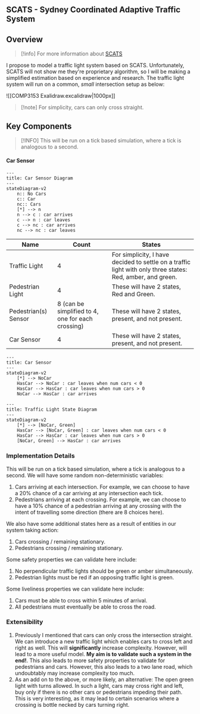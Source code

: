 ## SCATS - Sydney Coordinated Adaptive Traffic System

## Overview

> [!info] For more information about [SCATS](https://en.wikipedia.org/wiki/Sydney_Coordinated_Adaptive_Traffic_System)

I propose to model a traffic light system based on SCATS. Unfortunately, SCATS will not show me they're proprietary algorithm, so I will be making a simplified estimation based on experience and research. The traffic light system will run on a common, *small* intersection setup as below:

![[COMP3153 Exalidraw.excalidraw|1000px]]
> [!note] For simplicity, cars can only cross straight.

## Key Components

> [!INFO] This will be run on a tick based simulation, where a tick is analogous to a second.

#### Car Sensor
```mermaid
---
title: Car Sensor Diagram
---
stateDiagram-v2
	n:: No Cars
	c:: Car
	nc:: Cars
	[*] --> n
	n --> c : car arrives
	c --> n : car leaves
	c --> nc : car arrives
	nc --> nc : car leaves
```

| Name                 | Count                                             | States                                                                                                     |
| -------------------- | ------------------------------------------------- | ---------------------------------------------------------------------------------------------------------- |
| Traffic Light        | 4                                                 | For simplicity, I have decided to settle on a traffic light with only three states: Red, amber, and green. |
| Pedestrian Light     | 4                                                 | These will have 2 states, Red and Green.                                                                   |
| Pedestrian(s) Sensor | 8 (can be simplified to 4, one for each crossing) | These will have 2 states, present, and not present.                                                        |
| Car Sensor           | 4                                                 | These will have 2 states, present, and not present.                                                        |
```mermaid
---
title: Car Sensor
---
stateDiagram-v2
	[*] --> NoCar
	HasCar --> NoCar : car leaves when num cars < 0
	HasCar --> HasCar : car leaves when num cars > 0 
	NoCar --> HasCar : car arrives 
```

```mermaid
---
title: Traffic Light State Diagram
---
stateDiagram-v2
	[*] --> [NoCar, Green]
	HasCar --> [NoCar, Green] : car leaves when num cars < 0
	HasCar --> HasCar : car leaves when num cars > 0 
	[NoCar, Green] --> HasCar : car arrives 
```

### Implementation Details
This will be run on a tick based simulation, where a tick is analogous to a second. We will have some random non-deterministic variables:
1. Cars arriving at each intersection. For example, we can choose to have a 20% chance of a car arriving at any intersection each tick.
2. Pedestrians arriving at each crossing. For example, we can choose to have a 10% chance of a pedestrian arriving at any crossing with the intent of travelling some direction (there are 8 choices here).

We also have some additional states here as a result of entities in our system taking action:
1. Cars crossing / remaining stationary.
2. Pedestrians crossing / remaining stationary.

Some safety properties we can validate here include:
1. No perpendicular traffic lights should be green or amber simultaneously.
2. Pedestrian lights must be red if an opposing traffic light is green.

Some liveliness properties we can validate here include:
1. Cars must be able to cross within 5 minutes of arrival.
2. All pedestrians must eventually be able to cross the road.

### Extensibility
1. Previously I mentioned that cars can only cross the intersection straight. We can introduce a new traffic light which enables cars to cross left and right as well. This will **significantly** increase complexity. However, will lead to a more useful model. **My aim is to validate such a system in the end!**. This also leads to more safety properties to validate for pedestrians and cars. However, this also leads to a two lane road, which undoubtably may increase complexity too much.
2. As an add on to the above, or more likely, an alternative: The open green light with turns allowed. In such a light, cars may cross right and left, buy only if there is no other cars or pedestrians impeding their path. This is very interesting, as it may lead to certain scenarios where a crossing is bottle necked by cars turning right.